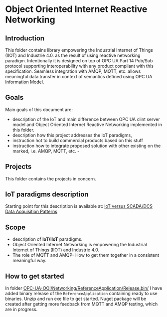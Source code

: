 # Object Oriented Internet Reactive Networking

## Introduction
This folder contains library empowering the Industrial Internet of Things (IIOT) and Industrie 4.0. as the result of using reactive 
networking paradigm. Intentionally it is designed on top of OPC UA Part 14 Pub/Sub protocol supporting interoperability with any product compliant with this specification. Seamless integration with AMQP, MQTT, etc. allows meaningful data transfer in context of semantics defined using OPC UA Information Model.

## Goals
Main goals of this document are:

- description of the IoT and main difference between OPC UA clint server model and Object Oriented Internet Reactive Networking implemented in this folder. 
- description how this project addresses the IoT paradigms,
- instruction hot to build commercial products based on this stuff
- instruction how to integrate proposed solution with other existing on the marked, i.e. AMQP, MQTT, etc. -  

## Projects
This folder contains the projects in concern.

## IoT paradigms description

Starting point for this description is available at:
[IoT versus SCADA/DCS Data Acquisition Patterns](https://mpostol.wordpress.com/2017/09/19/iot-versus-scadadcs/)

## Scope
- description of **IoT/IIoT** paradigms.
- Object Oriented Internet Networking is empowering the Industrial Internet of Things (IIOT) and Industrie 4.0.
- The role of MQTT and AMQP- How to get them together in a consistent meaningful way.

## How to get started

In folder [OPC-UA-OOI/Networking/ReferenceApplication/Release.bin/](https://github.com/mpostol/OPC-UA-OOI/tree/master/Networking/ReferenceApplication/Release.bin) I have added binary release of the `ReferenceApplication` containing ready to use binaries. Unzip and run exe file to get started. Nuget package will be created after getting more feedback from MQTT and AMQP testing, which are in progress.

